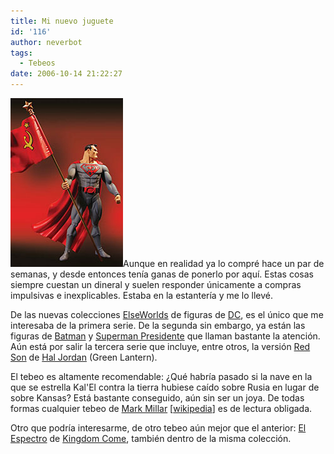 ```yaml
---
title: Mi nuevo juguete
id: '116'
author: neverbot
tags:
  - Tebeos
date: 2006-10-14 21:22:27
---
```


![Superman - Red Son](./mi-nuevo-juguete/Superman%20Red%20Son.jpg "Superman - Red Son")Aunque en realidad ya lo compré hace un par de semanas, y desde entonces tenía ganas de ponerlo por aquí. Estas cosas siempre cuestan un dineral y suelen responder únicamente a compras impulsivas e inexplicables. Estaba en la estantería y me lo llevé.

De las nuevas colecciones [ElseWorlds](http://en.wikipedia.org/wiki/Elseworlds) de figuras de [DC](http://www.dccomics.com/), es el único que me interesaba de la primera serie. De la segunda sin embargo, ya están las figuras de [Batman](http://www.dccomics.com/dcdirect/?dcd=5023&lst=all&cat=ACTION+FIGURES) y [Superman Presidente](http://www.dccomics.com/dcdirect/?dcd=5024&lst=all&cat=ACTION+FIGURES) que llaman bastante la atención. Aún está por salir la tercera serie que incluye, entre otros, la versión [Red Son](http://en.wikipedia.org/wiki/Superman:_Red_Son) de [Hal Jordan](http://www.dccomics.com/dcdirect/?dcd=6178&lst=all&cat=ACTION+FIGURES) (Green Lantern).

El tebeo es altamente recomendable: ¿Qué habría pasado si la nave en la que se estrella Kal'El contra la tierra hubiese caído sobre Rusia en lugar de sobre Kansas? Está bastante conseguido, aún sin ser un joya. De todas formas cualquier tebeo de [Mark Millar](http://www.millarworld.tv/) \[[wikipedia](http://en.wikipedia.org/wiki/Mark_Millar)\] es de lectura obligada.

Otro que podría interesarme, de otro tebeo aún mejor que el anterior: [El Espectro](http://www.dccomics.com/dcdirect/?dcd=5028&lst=all&cat=ACTION+FIGURES) de [Kingdom Come](http://en.wikipedia.org/wiki/Kingdom_Come_(comic)), también dentro de la misma colección.